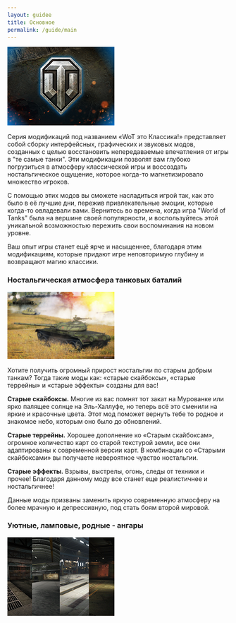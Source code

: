 ```yaml
---
layout: guidee
title: Основное
permalink: /guide/main
---
```


<img class="pic-left fancybox-gallery-wot fancybox-image" title="WoT it's Classic!" src="/assets/img/guide/main/wotc_logo.png" alt="WoT it's Classic!" width="243">

Серия модификаций под названием «WoT это Классика!» представляет собой сборку интерфейсных, графических и звуковых модов, созданных с целью восстановить непередаваемые впечатления от игры в "те самые танки". Эти модификации позволят вам глубоко погрузиться в атмосферу классической игры и воссоздать ностальгическое ощущение, которое когда-то магнетизировало множество игроков.

С помощью этих модов вы сможете насладиться игрой так, как это было в её лучшие дни, пережив привлекательные эмоции, которые когда-то овладевали вами. Вернитесь во времена, когда игра "World of Tanks" была на вершине своей популярности, и воспользуйтесь этой уникальной возможностью пережить свои воспоминания на новом уровне.  

Ваш опыт игры станет ещё ярче и насыщеннее, благодаря этим модификациям, которые придают игре неповторимую глубину и возвращают магию классики.

### Ностальгическая атмосфера танковых баталий

<img class="pic-left fancybox-gallery-wot fancybox-image" title="Skybox" src="/assets/img/guide/screens/gamepage1.jpg" alt="Skybox" width="243">

Хотите получить огромный прирост ностальгии по старым добрым танкам? Тогда такие моды как: «старые скайбоксы», «старые террейны» и «старые эффекты» созданы для вас!

**Старые скайбоксы.** Многие из вас помнят тот закат на Мурованке или ярко палящее солнце на Эль-Халлуфе, но теперь всё это сменили на яркие и красочные цвета. Этот мод поможет вернуть тебе то родное и знакомое небо, которым оно было до обновлений.

**Старые террейны.** Хорошее дополнение ко «Старым скайбоксам», огромное количество карт со старой текстурой земли, все они адаптированы к современной версии карт. В комбинации со «Старыми скайбоксами» вы получаете невероятное чувство ностальгии.

**Старые эффекты.** Взрывы, выстрелы, огонь, следы от техники и прочее! Благодаря данному моду все станет еще реалистичнее и ностальгичнее!

Данные моды призваны заменить яркую современную атмосферу на более мрачную и депрессивную, под стать боям второй мировой.

### Уютные, ламповые, родные - ангары

<img class="pic-left fancybox-gallery-wot fancybox-image" title="Skybox" src="/assets/img/guide/main/p5.png" alt="Skybox" width="243">